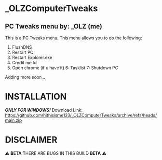 # _OLZComputerTweaks
## PC Tweaks menu by: _OLZ (me)

This is a PC Tweaks menu.
This menu allows you to do the following:
1. FlushDNS
2. Restart PC
3. Restart Explorer.exe
4. Credit me lol
5. Open chrome (if u have it)
6: Tasklist
7: Shutdown PC

Adding more soon...

# INSTALLATION
***ONLY FOR WINDOWS!***
Download Link: https://github.com/hithisisme123/_OLZComputerTweaks/archive/refs/heads/main.zip

# DISCLAIMER

⚠️ **BETA** THERE ARE BUGS IN THIS BUILD **BETA** ⚠️
